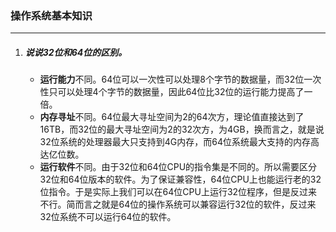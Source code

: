 ### 操作系统基本知识

***

1. ##### 说说32位和64位的区别。

   - **运行能力**不同。64位可以一次性可以处理8个字节的数据量，而32位一次性只可以处理4个字节的数据量，因此64位比32位的运行能力提高了一倍。
   - **内存寻址**不同。64位最大寻址空间为2的64次方，理论值直接达到了16TB，而32位的最大寻址空间为2的32次方，为4GB，换而言之，就是说32位系统的处理器最大只支持到4G内存，而64位系统最大支持的内存高达亿位数。  
   - **运行软件**不同。由于32位和64位CPU的指令集是不同的。所以需要区分32位和64位版本的软件。为了保证兼容性，64位CPU上也能运行老的32位指令。于是实际上我们可以在64位CPU上运行32位程序，但是反过来不行。简而言之就是64位的操作系统可以兼容运行32位的软件，反过来32位系统不可以运行64位的软件。 

